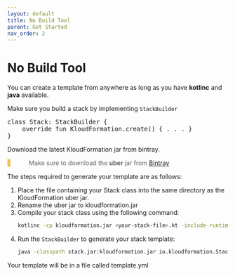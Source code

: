 ```yaml
---
layout: default
title: No Build Tool
parent: Get Started
nav_order: 2
---
```


<script src="https://unpkg.com/kotlin-playground@1" data-selector=".kotlin"></script>
<style>
blockquote{
    color: #666;
    margin: 0;
    padding-left: 3em;
    border-left: 0.5em #f2c152 solid;
}
</style>

# No Build Tool

You can create a template from anywhere as long as you have **kotlinc** and **java** available.

Make sure you build a stack by implementing `StackBuilder`

<pre class="kotlin" data-highlight-only>
class Stack: StackBuilder {
    override fun KloudFormation.create() { . . . }
}
</pre>

Download the latest KloudFormation jar from bintray.

> Make sure to download the **uber** jar from [Bintray](https://bintray.com/hexlabsio/kloudformation/kloudformation/_latestVersion#files)

The steps required to generate your template are as follows:

1. Place the file containing your Stack class into the same directory as the KloudFormation uber jar.
2. Rename the uber jar to kloudformation.jar
3. Compile your stack class using the following command:
    ```bash
    kotlinc -cp kloudformation.jar <your-stack-file>.kt -include-runtime -d stack.jar
    ```
4. Run the `StackBuilder` to generate your stack template:
    ```bash
    java -classpath stack.jar:kloudformation.jar io.kloudformation.StackBuilderKt Stack template.yml
    ```

Your template will be in a file called template.yml